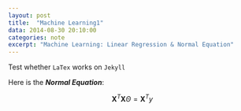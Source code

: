 ```yaml
---
layout: post
title:	"Machine Learning1"
data: 2014-08-30 20:10:00
categories: note
excerpt: "Machine Learning: Linear Regression & Normal Equation"
---
```


Test whether `LaTex` works on `Jekyll`

Here is the ***Normal Equation***:

$$\mathbf{X}^T\mathbf{X}\Theta = \mathbf{X}^Ty$$